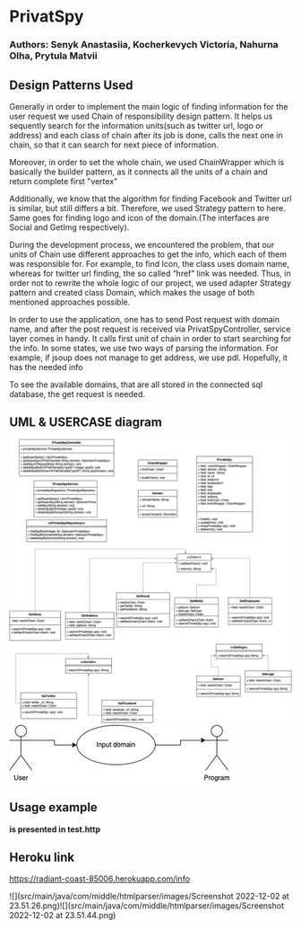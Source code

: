 # PrivatSpy

### Authors: Senyk Anastasiia, Kocherkevych Victoria, Nahurna Olha, Prytula Matvii


## Design Patterns Used
Generally in order to implement the main logic of finding information for the user request we used Chain of responsibility design pattern. It helps us sequently search for the information units(such as twitter url, logo or address) and each class of chain after its job is done, calls the next one in chain, so that it can search for next piece of information.

Moreover, in order to set the whole chain, we used ChainWrapper which is basically the builder pattern, as it connects all the units of a chain and return complete first "vertex" 

Additionally, we know that the algorithm for finding Facebook and Twitter url is similar, but still differs a bit. Therefore, we used Strategy pattern to here. Same goes for finding logo and icon of the domain.(The interfaces are Social and GetImg respectively).

During the development process, we encountered the problem, that our units of Chain use different approaches to get the info, which each of them was responsible for. For example, to find Icon, the class uses domain name, whereas for twitter url finding, the so called “href” link was needed.  Thus, in order not to rewrite the whole logic of our project, we used adapter Strategy pattern and created class Domain, which makes the usage of both mentioned approaches possible.

In order to use the application, one has to send Post request with domain name, and after the post request is received via PrivatSpyController, service layer comes in handy. It calls first unit of chain in order to start searching for the info. In some states, we use two ways of parsing the information. For example, if jsoup does not manage to get address, we use pdl. Hopefully, it has the needed info

To see the available domains, that are all stored in the connected sql database, the get request is needed.

## UML & USERCASE diagram

![](src/main/java/com/middle/htmlparser/images/Diagram.png)
![](src/main/java/com/middle/htmlparser/images/Diagram2.png)


## Usage example
**is presented in test.http**


## Heroku link
https://radiant-coast-85006.herokuapp.com/info



![](src/main/java/com/middle/htmlparser/images/Screenshot 2022-12-02 at 23.51.26.png)![](src/main/java/com/middle/htmlparser/images/Screenshot 2022-12-02 at 23.51.44.png)






